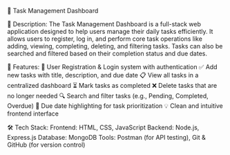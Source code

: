 📝 Task Management Dashboard


📌 Description:
The Task Management Dashboard is a full-stack web application designed to help users manage their daily tasks efficiently. It allows users to register, log in, and perform core task operations like adding, viewing, completing, deleting, and filtering tasks. Tasks can also be searched and filtered based on their completion status and due dates.

🚀 Features:
🧾 User Registration & Login system with authentication
✅ Add new tasks with title, description, and due date
📋 View all tasks in a centralized dashboard
⏳ Mark tasks as completed
❌ Delete tasks that are no longer needed
🔍 Search and filter tasks (e.g., Pending, Completed, Overdue)
📅 Due date highlighting for task prioritization
💡 Clean and intuitive frontend interface


🛠️ Tech Stack:
Frontend: HTML, CSS, JavaScript
Backend: Node.js, Express.js
Database: MongoDB
Tools: Postman (for API testing), Git & GitHub (for version control)
